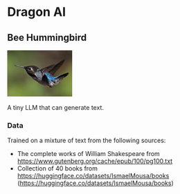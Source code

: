 # Dragon AI

## Bee Hummingbird

<img title="a title" alt="Alt text" src="assets/bee_hummingbird.jpg" width="150">

A tiny LLM that can generate text.


### Data

Trained on a mixture of text from the following sources:
- The complete works of William Shakespeare from https://www.gutenberg.org/cache/epub/100/pg100.txt
- Collection of 40 books from https://huggingface.co/datasets/IsmaelMousa/books (https://huggingface.co/datasets/IsmaelMousa/books)